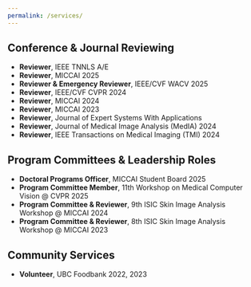 ```yaml
---
permalink: /services/
---
```


## Conference & Journal Reviewing 
- **Reviewer**, IEEE TNNLS A/E
- **Reviewer**, MICCAI 2025   
- **Reviewer & Emergency Reviewer**, IEEE/CVF WACV 2025
- **Reviewer**, IEEE/CVF CVPR 2024
- **Reviewer**, MICCAI 2024
- **Reviewer**, MICCAI 2023
- **Reviewer**, Journal of Expert Systems With Applications  
- **Reviewer**, Journal of Medical Image Analysis (MedIA) 2024 
- **Reviewer**, IEEE Transactions on Medical Imaging (TMI) 2024

## **Program Committees & Leadership Roles**  
- **Doctoral Programs Officer**, MICCAI Student Board 2025  
- **Program Committee Member**, 11th Workshop on Medical Computer Vision @ CVPR 2025  
- **Program Committee & Reviewer**, 9th ISIC Skin Image Analysis Workshop @ MICCAI 2024  
- **Program Committee & Reviewer**, 8th ISIC Skin Image Analysis Workshop @ MICCAI 2023  

## **Community Services**
- **Volunteer**, UBC Foodbank 2022, 2023
